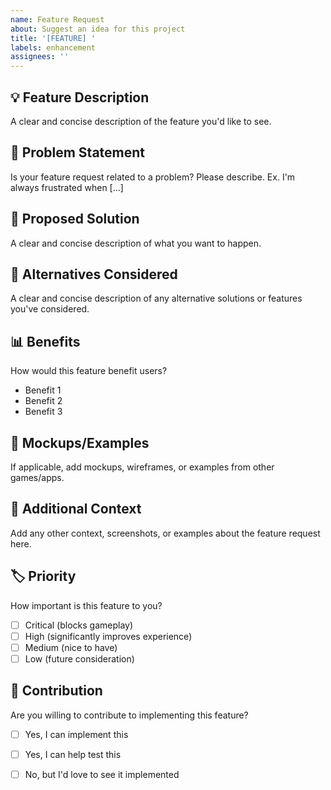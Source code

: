 ```yaml
---
name: Feature Request
about: Suggest an idea for this project
title: '[FEATURE] '
labels: enhancement
assignees: ''
---
```


## 💡 Feature Description
A clear and concise description of the feature you'd like to see.

## 🎯 Problem Statement
Is your feature request related to a problem? Please describe.
Ex. I'm always frustrated when [...]

## 🔧 Proposed Solution
A clear and concise description of what you want to happen.

## 🔄 Alternatives Considered
A clear and concise description of any alternative solutions or features you've considered.

## 📊 Benefits
How would this feature benefit users?
- Benefit 1
- Benefit 2
- Benefit 3

## 🎨 Mockups/Examples
If applicable, add mockups, wireframes, or examples from other games/apps.

## 📝 Additional Context
Add any other context, screenshots, or examples about the feature request here.

## 🏷️ Priority
How important is this feature to you?
- [ ] Critical (blocks gameplay)
- [ ] High (significantly improves experience)
- [ ] Medium (nice to have)
- [ ] Low (future consideration)

## 💪 Contribution
Are you willing to contribute to implementing this feature?
- [ ] Yes, I can implement this
- [ ] Yes, I can help test this
- [ ] No, but I'd love to see it implemented



